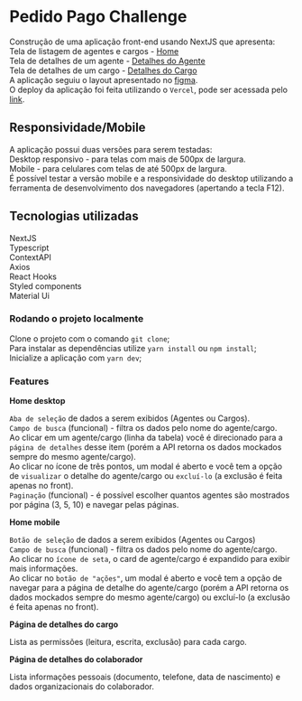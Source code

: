 # Pedido Pago Challenge

Construção de uma aplicação front-end usando NextJS que apresenta:\
Tela de listagem de agentes e cargos - [Home](https://pedido-pago-challenge-vercel.vercel.app/)\
Tela de detalhes de um agente - [Detalhes do Agente](https://pedido-pago-challenge-vercel.vercel.app/agents/1)\
Tela de detalhes de um cargo - [Detalhes do Cargo](https://pedido-pago-challenge-vercel.vercel.app/roles/1)\
A aplicação seguiu o layout apresentado no [figma](https://www.figma.com/file/yUwchJAe2BcgmmBp6Qi3Ld/Tela-de-Colaboradores---Desafio-Front-end?node-id=1167%3A11518).\
O deploy da aplicação foi feita utilizando o `Vercel`, pode ser acessada pelo [link](https://pedido-pago-challenge-vercel.vercel.app/). 


## Responsividade/Mobile

A aplicação possui duas versões para serem testadas:\
Desktop responsivo - para telas com mais de 500px de largura.\
Mobile - para celulares com telas de até 500px de largura.\
É possível testar a versão mobile e a responsividade do desktop utilizando a ferramenta de desenvolvimento dos navegadores (apertando a tecla F12).

## Tecnologias utilizadas

NextJS\
Typescript\
ContextAPI\
Axios\
React Hooks\
Styled components\
Material Ui

### Rodando o projeto localmente

Clone o projeto com o comando `git clone`;\
Para instalar as dependências utilize `yarn install` ou `npm install`;\
Inicialize a aplicação com `yarn dev`;

### Features

**Home desktop**

`Aba de seleção` de dados a serem exibidos (Agentes ou Cargos).\
`Campo de busca` (funcional) - filtra os dados pelo nome do agente/cargo.\
Ao clicar em um agente/cargo (linha da tabela) você é direcionado para a `página de detalhes` desse item (porém a API retorna os dados mockados sempre do mesmo agente/cargo).\
Ao clicar no ícone de três pontos, um modal é aberto e você tem a opção de `visualizar` o detalhe do agente/cargo ou `excluí-lo` (a exclusão é feita apenas no front).\
`Paginação` (funcional) - é possível escolher quantos agentes são mostrados por página (3, 5, 10) e navegar pelas páginas.

**Home mobile**

`Botão de seleção` de dados a serem exibidos (Agentes ou Cargos)\
`Campo de busca` (funcional) - filtra os dados pelo nome do agente/cargo.\
Ao clicar no `ícone de seta`, o card de agente/cargo é expandido para exibir mais informações.\
Ao clicar no `botão de "ações"`, um modal é aberto e você tem a opção de navegar para a página de detalhe do agente/cargo (porém a API retorna os dados mockados sempre do mesmo agente/cargo) ou excluí-lo (a exclusão é feita apenas no front).

**Página de detalhes do cargo**

Lista as permissões (leitura, escrita, exclusão) para cada cargo.

**Página de detalhes do colaborador**

Lista informações pessoais (documento, telefone, data de nascimento) e dados organizacionais do colaborador.
